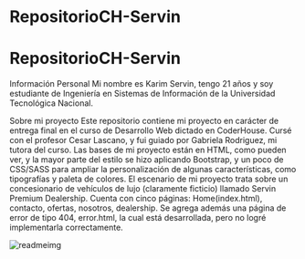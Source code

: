 # RepositorioCH-Servin

# RepositorioCH-Servin

Información Personal
Mi nombre es Karim Servin, tengo 21 años y soy estudiante de Ingeniería en Sistemas de Información de la Universidad Tecnológica Nacional.

Sobre mi proyecto
Este repositorio contiene mi proyecto en carácter de entrega final en el curso de Desarrollo Web dictado en CoderHouse. Cursé con el profesor Cesar Lascano, y fui guiado por Gabriela Rodriguez, mi tutora del curso. 
Las bases de mi proyecto están en HTML, como pueden ver, y la mayor parte del estilo se hizo aplicando Bootstrap, y un poco de CSS/SASS para ampliar la personalización de algunas características, como tipografías y paleta de colores.
El escenario de mi proyecto trata sobre un concesionario de vehículos de lujo (claramente ficticio) llamado Servin Premium Dealership. Cuenta con cinco páginas: Home(index.html), contacto, ofertas, nosotros, dealership. Se agrega además una página de error de tipo 404, error.html, la cual está desarrollada, pero no logré implementarla correctamente.  

![readmeimg](https://user-images.githubusercontent.com/93849158/147799571-af25a91a-d657-48e1-8b8f-5610ce94902b.png)
